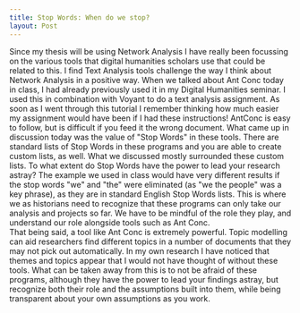 ```yaml
---
title: Stop Words: When do we stop?
layout: Post 
---
```

Since my thesis will be using Network Analysis I have really been focussing on the various tools that digital humanities scholars use that could be related to this. I find Text Analysis tools challenge the way I think about Network Analysis in a positive way.
When we talked about Ant Conc today in class, I had already previously used it in my Digital Humanities seminar. I used this in combination with Voyant to do a text analysis assignment. As soon as I went through this tutorial I remember thinking how much easier my assignment would have been if I had these instructions! AntConc is easy to follow, but is difficult if you feed it the wrong document. 
What came up in discussion today was the value of "Stop Words" in these tools. There are standard lists of Stop Words in these programs and you are able to create custom lists, as well. What we discussed mostly surrounded these custom lists. To what extent do Stop Words have the power to lead your research astray? The example we used in class would have very different results if the stop words "we" and "the" were eliminated (as "we the people" was a key phrase), as they are in standard English Stop Words lists. This is where we as historians need to recognize that these programs can only take our analysis and projects so far. We have to be mindful of the role they play, and understand our role alongside tools such as Ant Conc.  
That being said, a tool like Ant Conc is extremely powerful. Topic modelling can aid researchers find different topics in a number of documents that they may not pick out automatically. In my own research I have noticed that themes and topics appear that I would not have thought of without these tools. 
What can be taken away from this is to not be afraid of these programs, although they have the power to lead your findings astray, but recognize both their role and the assumptions built into them, while being transparent about your own assumptions as you work. 
